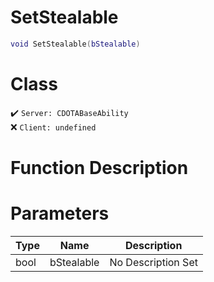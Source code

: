 # SetStealable
```lua
void SetStealable(bStealable)
```
# Class
✔️ `Server: CDOTABaseAbility`  
❌ `Client: undefined`  

# Function Description

# Parameters
Type|Name|Description
--|--|--
bool|bStealable|No Description Set
